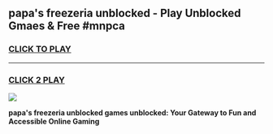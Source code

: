 
## papa's freezeria unblocked - Play Unblocked Gmaes & Free #mnpca
<h3>
<a href="https://premium.freeplayer.one?title=papa's_freezeria_unblocked&ref=03M">CLICK TO PLAY</a></h3>
<hr>

<h3>
<a href="https://premium.freeplayer.one?title=papa's_freezeria_unblocked&ref=03M">CLICK 2 PLAY</a>
  
</h3>

<a href="https://premium.freeplayer.one?title=papa's_freezeria_unblocked&ref=03M"><img src="https://clearcache.store/games.png"></a>


**papa's freezeria unblocked games unblocked: Your Gateway to Fun and Accessible Online Gaming**
